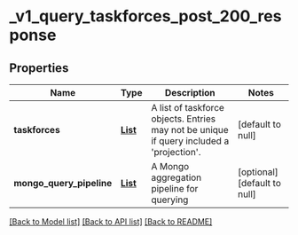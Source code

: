 # _v1_query_taskforces_post_200_response
## Properties

| Name | Type | Description | Notes |
|------------ | ------------- | ------------- | -------------|
| **taskforces** | [**List**](TaskforceObject.md) | A list of taskforce objects. Entries may not be unique if query included a &#39;projection&#39;. | [default to null] |
| **mongo\_query\_pipeline** | [**List**](AnyType.md) | A Mongo aggregation pipeline for querying | [optional] [default to null] |

[[Back to Model list]](../README.md#documentation-for-models) [[Back to API list]](../README.md#documentation-for-api-endpoints) [[Back to README]](../README.md)

